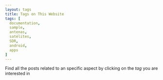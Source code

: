 ```yaml
---
layout: tags
title: Tags on This Website
tags: [
  documentation,
  sample,
  antenas,
  satélites,
  SDR,
  android,
  apps
]
---
```


Find all the posts related to an specific aspect by clicking on the _tag_ you are interested in
